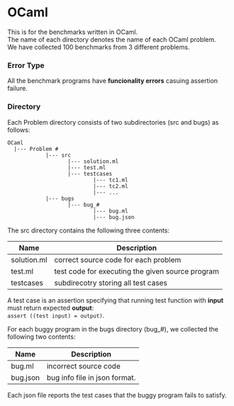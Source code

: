 OCaml
========

This is for the benchmarks written in OCaml.  
The name of each directory denotes the name of each OCaml problem.  
We have collected 100 benchmarks from 3 different problems.

### Error Type

All the benchmark programs have **funcionality errors** casuing assertion failure.

### Directory

Each Problem directory consists of two subdirectories (src and bugs) as follows:

```
OCaml
  |--- Problem #
            |--- src 
                   |--- solution.ml
                   |--- test.ml
                   |--- testcases
                           |--- tc1.ml
                           |--- tc2.ml
                           |--- ...
            |--- bugs
                   |--- bug_#
                           |--- bug.ml
                           |--- bug.json
```

The src directory contains the following three contents:

Name        | Description
----------- | -----------
solution.ml | correct source code for each problem
test.ml     | test code for executing the given source program
testcases   | subdirecotry storing all test cases

A test case is an assertion specifying that running test function with **input** must return expected **output**:  
`assert ((test input) = output)`. 

For each buggy program in the bugs directory (bug_#), we collected the following two contents:

Name     | Description
-------- | -----------
bug.ml   | incorrect source code
bug.json | bug info file in json format.

Each json file reports the test cases that the buggy program fails to satisfy.
